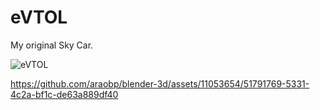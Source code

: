 # eVTOL

My original Sky Car.

![eVTOL](https://github.com/araobp/blender-3d/assets/11053654/fcf056fe-6785-4474-9b46-9457b408a613)

https://github.com/araobp/blender-3d/assets/11053654/51791769-5331-4c2a-bf1c-de63a889df40
